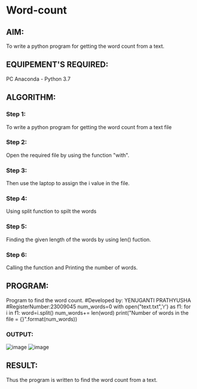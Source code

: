 # Word-count
## AIM:
To write a python program for getting the word count from a text.
## EQUIPEMENT'S REQUIRED: 
PC
Anaconda - Python 3.7
## ALGORITHM: 
### Step 1:
To write a python program for getting the word count from a text file
### Step 2: 
 Open the required file by using the function "with".
### Step 3: 
Then use the laptop to assign the i value in the file.
### Step 4:  
Using split function to spilt the words
### Step 5: 
Finding the given length of the words by using len() fuction.
### Step 6: 
Calling the function and Printing the number of words.
## PROGRAM:
Program to find the word count.
#Developed by: YENUGANTI PRATHYUSHA
#RegisterNumber:23009045
num_words=0
with open("text.txt",'r') as f1:
    for i in f1:
        word=i.split()
        num_words+= len(word)
    print("Number of words in the file = {}".format(num_words)) 


### OUTPUT:
![image](https://github.com/prathyusharavi/Word-count/assets/147474424/ac095217-ea6c-4adc-a362-f1d848950c34)
![image](https://github.com/prathyusharavi/Word-count/assets/147474424/185f65bf-9eaf-478b-94fd-4ecac6d6fa04)



## RESULT:
Thus the program is written to find the word count from a text.
